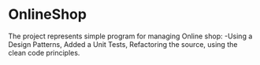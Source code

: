 # OnlineShop

Тhe project represents simple program for managing Online shop:
-Using a Design Patterns, Added a Unit Tests, Refactoring the source, using the clean code principles.
